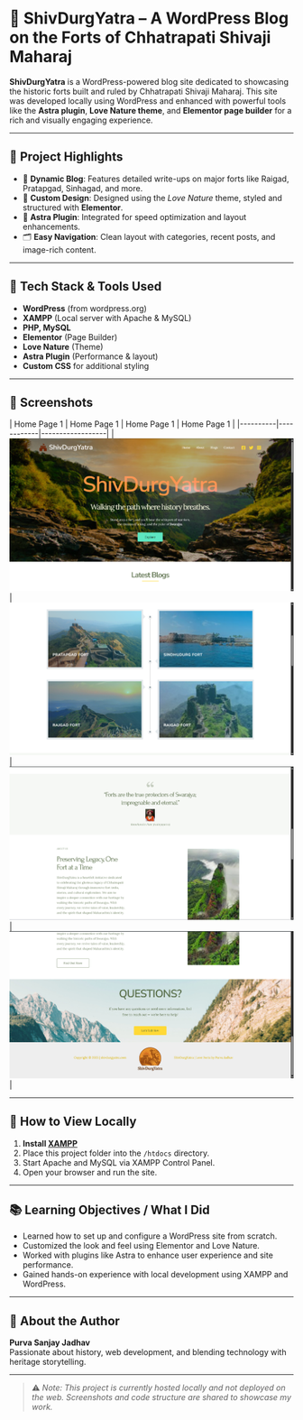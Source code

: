 # 🏰 ShivDurgYatra – A WordPress Blog on the Forts of Chhatrapati Shivaji Maharaj

**ShivDurgYatra** is a WordPress-powered blog site dedicated to showcasing the historic forts built and ruled by Chhatrapati Shivaji Maharaj. This site was developed locally using WordPress and enhanced with powerful tools like the **Astra plugin**, **Love Nature theme**, and **Elementor page builder** for a rich and visually engaging experience.

---

## 🌟 Project Highlights

- 📝 **Dynamic Blog**: Features detailed write-ups on major forts like Raigad, Pratapgad, Sinhagad, and more.
- 🎨 **Custom Design**: Designed using the *Love Nature* theme, styled and structured with **Elementor**.
- 🚀 **Astra Plugin**: Integrated for speed optimization and layout enhancements.
- 🗂️ **Easy Navigation**: Clean layout with categories, recent posts, and image-rich content.

---

## 🔧 Tech Stack & Tools Used

- **WordPress** (from wordpress.org)
- **XAMPP** (Local server with Apache & MySQL)
- **PHP, MySQL**
- **Elementor** (Page Builder)
- **Love Nature** (Theme)
- **Astra Plugin** (Performance & layout)
- **Custom CSS** for additional styling

---

## 📸 Screenshots

| Home Page 1 | Home Page 1 | Home Page 1 | Home Page 1 |
|----------|------------|------------------|
| ![Home](images/home1.png) | ![Home](images/home2.png) | ![Home](images/home3.png) | ![Home](images/home4.png) |

---

## 🚀 How to View Locally

1. **Install [XAMPP](https://www.apachefriends.org/index.html)**
2. Place this project folder into the `/htdocs` directory.
3. Start Apache and MySQL via XAMPP Control Panel.
4. Open your browser and run the site.


---

## 📚 Learning Objectives / What I Did

- Learned how to set up and configure a WordPress site from scratch.
- Customized the look and feel using Elementor and Love Nature.
- Worked with plugins like Astra to enhance user experience and site performance.
- Gained hands-on experience with local development using XAMPP and WordPress.

---

## 📌 About the Author

**Purva Sanjay Jadhav**  
Passionate about history, web development, and blending technology with heritage storytelling.

---

> ⚠️ *Note: This project is currently hosted locally and not deployed on the web. Screenshots and code structure are shared to showcase my work.*

